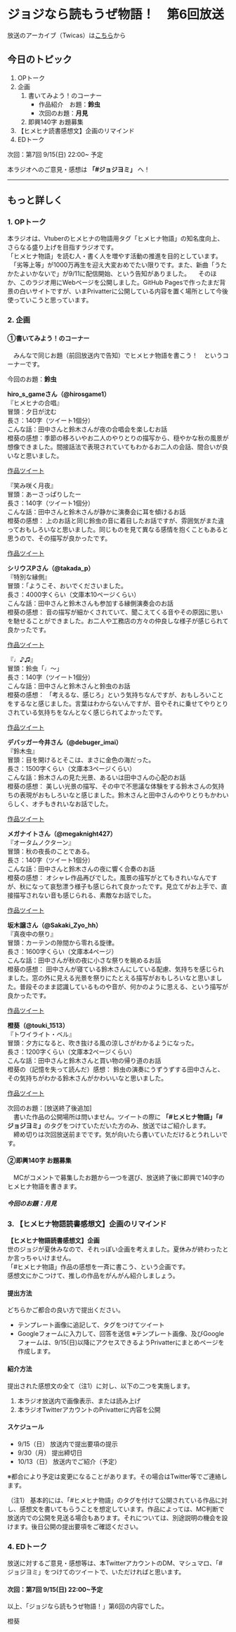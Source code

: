 # ジョジなら読もうぜ物語！　第6回放送

放送のアーカイブ（Twicas）は[こちら](https://twitcasting.tv/hmhnstory_radio/movie/566074381)から

## 今日のトピック
1. OPトーク
1. 企画
    1. 書いてみよう！のコーナー
        - 作品紹介　お題：<b>鈴虫</b>
        - 次回のお題：<b>月見</b>
    1. 即興140字 お題募集
1. 【ヒメヒナ読書感想文】企画のリマインド
1. EDトーク

次回：第7回 9/15(日) 22:00~ 予定

本ラジオへのご意見・感想は **「#ジョジヨミ」** へ！

---

## もっと詳しく
### 1. OPトーク

本ラジオは、Vtuberのヒメヒナの物語用タグ「ヒメヒナ物語」の知名度向上、さらなる盛り上げを目指すラジオです。  
「ヒメヒナ物語」を読む人・書く人を増やす活動の推進を目的としています。
　「劣等上等」が1000万再生を迎え大変おめでたい限りです。また、新曲「うたかたよいかないで」が9/11に配信開始、という告知がありました。
　そのほか、このラジオ用にWebページを公開しました。GitHub Pagesで作ったまだ背景の白いサイトですが、いまPrivatterに公開している内容を置く場所として今後使っていこうと思っています。

### 2. 企画
#### ①書いてみよう！のコーナー
　みんなで同じお題（前回放送内で告知）でヒメヒナ物語を書こう！　というコーナーです。

今回のお題：<b>鈴虫</b>

**hiro_s_gameさん（@hirosgame1）**  
『ヒメヒナの合唱』  
冒頭：夕日が沈む  
長さ：140字（ツイート1個分）  
こんな話：田中さんと鈴木さんが夜の合唱会を楽しむお話  
橙葵の感想：季節の移ろいやお二人のやりとりの描写から、穏やかな秋の風景が想像できました。間接話法で表現されていてもわかるお二人の会話、間合いが良いなと思いました。

[作品ツイート](https://twitter.com/hirosgame1/status/1168173698928394242)

『笑み咲く月夜』  
冒頭：あーさっぱりしたー  
長さ：140字（ツイート1個分）  
こんな話：田中さんと鈴木さんが静かに演奏会に耳を傾けるお話  
橙葵の感想：
上のお話と同じ鈴虫の音に着目したお話ですが、雰囲気がまた違っておもしろいなと思いました。同じものを見て異なる感情を抱くこともあると思うので、その描写が良かったです。

[作品ツイート](https://twitter.com/hirosgame1/status/1169558160694079488)

**シリウスPさん（@takada_p）**  
『特別な縁側』  
冒頭：「ようこそ、おいでくださいました。  
長さ：4000字くらい（文庫本10ページくらい）  
こんな話：田中さんと鈴木さんも参加する縁側演奏会のお話  
橙葵の感想：
音の描写が細かくされていて、聞こえてくる音やその原因に思いを馳せることができました。お二人や工務店の方々の仲良しな様子が感じられて良かったです。

[作品ツイート](https://twitter.com/takada_p/status/1168807714291515392)

『♩♪♫』  
冒頭：鈴虫「♩〜」  
長さ：140字（ツイート1個分）  
こんな話：田中さんと鈴木さんと鈴虫のお話  
橙葵の感想：
「考えるな、感じろ」という気持ちなんですが、おもしろいことをするなと感じました。言葉はわからないんですが、音やそれに乗せてやりとりされている気持ちをなんとなく感じられてよかったです。

[作品ツイート](https://twitter.com/takada_p/status/1169767180776247296)

**デバッガー今井さん（@debuger_imai）**  
『鈴木虫』  
冒頭：目を開けるとそこは、まさに金色の海だった。  
長さ：1500字くらい（文庫本3ページくらい）  
こんな話：鈴木さんの見た光景、あるいは田中さんの心配のお話  
橙葵の感想：
美しい光景の描写、その中で不思議な体験をする鈴木さんの気持ちの表現がおもしろいなと感じました。鈴木さんと田中さんのやりとりもかわいらしく、オチもきれいなお話でした。

[作品ツイート](https://twitter.com/debuger_imai/status/1168867191074091009)

**メガナイトさん（@megaknight427）**  
『オータムノクターン』  
冒頭：秋の夜長のことである。  
長さ：140字（ツイート1個分）  
こんな話：田中さんと鈴木さんの夜に響く合奏のお話  
橙葵の感想：
オシャレ作品再びでした。風景の描写がとてもきれいなんですが、秋になって哀愁漂う様子も感じられて良かったです。見立てがお上手で、直接描写されない音も感じられる、素敵なお話でした。

[作品ツイート](https://twitter.com/megaknight427/status/1169438019692023808)

**坂木譲さん（@Sakaki_Zyo_hh）**  
『真夜中の祭り』  
冒頭：カーテンの隙間から零れる旋律。  
長さ：1600字くらい（文庫本4ページ）  
こんな話：田中さんが秋の夜に小さな祭りを眺めるお話  
橙葵の感想：
田中さんが寝ている鈴木さんにしている配慮、気持ちを感じられました。窓の外に見える光景を祭りにたとえる描写がおもしろいなと思いました。普段そのまま認識しているものや音が、何かのように思える、という描写が良かったです。

[作品ツイート](https://twitter.com/Sakaki_Zyo_hh/status/1169982026612527110)

**橙葵（@touki_1513）**  
『トワイライト・ベル』  
冒頭：夕方になると、吹き抜ける風の涼しさがわかるようになった。  
長さ：1200字くらい（文庫本2ページくらい）  
こんな話：田中さんと鈴木さんと買い物の帰り道のお話  
橙葵の（記憶を失って読んだ）感想：
鈴虫の演奏にうずうずする田中さんと、その気持ちがわかる鈴木さんがかわいいなと思いました。

[作品ツイート](https://twitter.com/touki_1513/status/1170591157572657153)

次回のお題：<b></b>[放送終了後追加]  
　書いた作品の公開場所は問いません。ツイートの際に <b>「#ヒメヒナ物語」「#ジョジヨミ」</b>のタグをつけていただいた方のみ、放送ではご紹介します。  
　締め切りは次回放送前までです。気が向いたら書いていただけるとうれしいです。

#### ②即興140字 お題募集
　MCがコメントで募集したお題から一つを選び、放送終了後に即興で140字のヒメヒナ物語を書きます。

##### 今回のお題：<b>月見</b>

### 3. 【ヒメヒナ物語読書感想文】企画のリマインド
<b>【ヒメヒナ物語読書感想文】企画</b>  
世のジョジが夏休みなので、それっぽい企画を考えました。夏休みが終わったとか言っちゃいけません。  
「#ヒメヒナ物語」作品の感想を一斉に書こう、という企画です。  
感想文にかこつけて、推しの作品をがんがん紹介しましょう。

#### 提出方法
どちらかご都合の良い方で提出ください。
- テンプレート画像に追記して、タグをつけてツイート
- Googleフォームに入力して、回答を送信
※テンプレート画像、及びGoogleフォームは、9/15(日)以降にアクセスできるようPrivatterにまとめページを作成します。

#### 紹介方法
提出された感想文の全て（注1）に対し、以下の二つを実施します。
1. 本ラジオ放送内で画像表示、または読み上げ
1. 本ラジオTwitterアカウントのPrivatterに内容を公開

#### スケジュール
- 9/15（日） 放送内で提出要項の提示  
- 9/30（月） 提出締切日  
- 10/13（日） 放送内でご紹介（予定）  
 
※都合により予定は変更になることがあります。その場合はTwitter等でご連絡します。

（注1）
基本的には、「#ヒメヒナ物語」のタグを付けて公開されている作品に対し、感想文を書いてもらうことを想定しています。作品によっては、MC判断で放送内での公開を見送る場合もあります。それについては、別途説明の機会を設けます。後日公開の提出要項をご確認ください。

### 4. EDトーク
放送に対するご意見・感想等は、本TwitterアカウントのDM、マシュマロ、「#ジョジヨミ」をつけてのツイートで、いただければと思います。

#### 次回：第7回 9/15(日) 22:00~予定

以上、「ジョジなら読もうぜ物語！」第6回の内容でした。

橙葵

